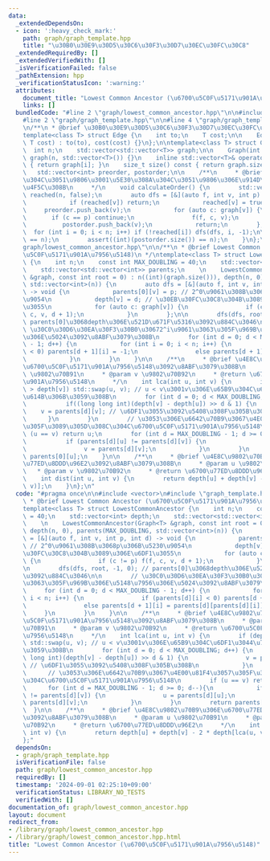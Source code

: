 ```yaml
---
data:
  _extendedDependsOn:
  - icon: ':heavy_check_mark:'
    path: graph/graph_template.hpp
    title: "\u30B0\u30E9\u30D5\u30C6\u30F3\u30D7\u30EC\u30FC\u30C8"
  _extendedRequiredBy: []
  _extendedVerifiedWith: []
  _isVerificationFailed: false
  _pathExtension: hpp
  _verificationStatusIcon: ':warning:'
  attributes:
    document_title: "Lowest Common Ancestor (\u6700\u5C0F\u5171\u901A\u7956\u5148)"
    links: []
  bundledCode: "#line 2 \"graph/lowest_common_ancestor.hpp\"\n\n#include <vector>\n\
    #line 2 \"graph/graph_template.hpp\"\n\n#line 4 \"graph/graph_template.hpp\"\n\
    \n/**\n * @brief \u30B0\u30E9\u30D5\u30C6\u30F3\u30D7\u30EC\u30FC\u30C8\n */\n\
    template<class T> struct Edge {\n    int to;\n    T cost;\n\n    Edge(int to,\
    \ T cost) : to(to), cost(cost) {}\n};\n\ntemplate<class T> struct Graph {\n  \
    \  int n;\n    std::vector<std::vector<T>> graph;\n\n    Graph(int n) : n(n),\
    \ graph(n, std::vector<T>()) {}\n    inline std::vector<T>& operator[] (int i)\
    \ { return graph[i]; }\n    size_t size() const { return graph.size(); }\n\n \
    \   std::vector<int> preorder, postorder;\n\n    /**\n     * @brief \u884C\u304D\
    \u304C\u3051\u9806\u3001\u5E30\u308A\u304C\u3051\u9806\u306E\u914D\u5217\u3092\
    \u4F5C\u308B\n     */\n    void calculateOrder() {\n        std::vector<bool>\
    \ reached(n, false);\n        auto dfs = [&](auto f, int v, int p) -> void {\n\
    \            if (reached[v]) return;\n            reached[v] = true;\n       \
    \     preorder.push_back(v);\n            for (auto c: graph[v]) {\n         \
    \       if (c == p) continue;\n                f(f, c, v);\n            }\n  \
    \          postorder.push_back(v);\n            return;\n        };\n\n      \
    \  for (int i = 0; i < n; i++) if (!reached[i]) dfs(dfs, i, -1);\n\n        assert((int)(preorder.size())\
    \ == n);\n        assert((int)(postorder.size()) == n);\n    }\n};\n#line 5 \"\
    graph/lowest_common_ancestor.hpp\"\n\n/**\n * @brief Lowest Common Ancestor (\u6700\
    \u5C0F\u5171\u901A\u7956\u5148)\n */\ntemplate<class T> struct LowestCommonAncestor\
    \ {\n    int n;\n    const int MAX_DOUBLING = 40;\n    std::vector<int> depth;\n\
    \    std::vector<std::vector<int>> parents;\n    \n    LowestCommonAncestor(Graph<T>\
    \ &graph, const int root = 0) : n((int)(graph.size())), depth(n, 0), parents(MAX_DOUBLING,\
    \ std::vector<int>(n)) {\n        auto dfs = [&](auto f, int v, int p, int d)\
    \ -> void {\n            parents[0][v] = p; // 2^0\u9061\u308B\u3068p\u306B\u5230\
    \u9054\n            depth[v] = d; // \u30EB\u30FC\u30C8\u304B\u3089\u306E\u6DF1\
    \u3055\n            for (auto c: graph[v]) {\n                if (c != p) f(f,\
    \ c, v, d + 1);\n            }\n        };\n\n        dfs(dfs, root, -1, 0); //\
    \ parents[0]\u3068depth\u306E\u521D\u671F\u5316\u3092\u884C\u3046\n\n        //\
    \ \u30C0\u30D6\u30EA\u30F3\u30B0\u30672^i\u9061\u3063\u305F\u969B\u306E\u5148\u7956\
    \u306E\u5024\u3092\u8ABF\u3079\u308B\n        for (int d = 0; d < MAX_DOUBLING\
    \ - 1; d++) {\n            for (int i = 0; i < n; i++) {\n                if (parents[d][i]\
    \ < 0) parents[d + 1][i] = -1;\n                else parents[d + 1][i] = parents[d][parents[d][i]];\n\
    \            }\n        }\n    }\n\n    /**\n     * @brief \u4E8C\u9802\u70B9\u306E\
    \u6700\u5C0F\u5171\u901A\u7956\u5148\u3092\u8ABF\u3079\u308B\n     * @param u\
    \ \u9802\u70B91\n     * @param v \u9802\u70B92\n     * @return \u6700\u5C0F\u5171\
    \u901A\u7956\u5148\n     */\n    int lca(int u, int v) {\n        if (depth[u]\
    \ > depth[v]) std::swap(u, v); // u < v\u3001v\u306E\u65B9\u304C\u6DF1\u3044\u72B6\
    \u614B\u306B\u3059\u308B\n        for (int d = 0; d < MAX_DOUBLING; d++) {\n \
    \           if((long long int)(depth[v] - depth[u]) >> d & 1) {\n            \
    \    v = parents[d][v]; // \u6DF1\u3055\u3092\u5408\u308F\u305B\u308B\n      \
    \      }\n        }\n        // \u3053\u306E\u6642\u70B9\u3067\u4E00\u81F4\u3057\
    \u305F\u3089\u305D\u308C\u304C\u6700\u5C0F\u5171\u901A\u7956\u5148\n        if\
    \ (u == v) return u;\n        for (int d = MAX_DOUBLING - 1; d >= 0; d--){\n \
    \           if (parents[d][u] != parents[d][v]) {\n                u = parents[d][u];\n\
    \                v = parents[d][v];\n            }\n        }\n        return\
    \ parents[0][u];\n    }\n\n    /**\n     * @brief \u4E8C\u9802\u70B9\u306E\u6700\
    \u77ED\u8DDD\u96E2\u3092\u8ABF\u3079\u308B\n     * @param u \u9802\u70B91\n  \
    \   * @param v \u9802\u70B92\n     * @return \u6700\u77ED\u8DDD\u96E2\n     */\n\
    \    int dist(int u, int v) {\n        return depth[u] + depth[v] - 2 * depth[lca(u,\
    \ v)];\n    }\n};\n"
  code: "#pragma once\n\n#include <vector>\n#include \"graph_template.hpp\"\n\n/**\n\
    \ * @brief Lowest Common Ancestor (\u6700\u5C0F\u5171\u901A\u7956\u5148)\n */\n\
    template<class T> struct LowestCommonAncestor {\n    int n;\n    const int MAX_DOUBLING\
    \ = 40;\n    std::vector<int> depth;\n    std::vector<std::vector<int>> parents;\n\
    \    \n    LowestCommonAncestor(Graph<T> &graph, const int root = 0) : n((int)(graph.size())),\
    \ depth(n, 0), parents(MAX_DOUBLING, std::vector<int>(n)) {\n        auto dfs\
    \ = [&](auto f, int v, int p, int d) -> void {\n            parents[0][v] = p;\
    \ // 2^0\u9061\u308B\u3068p\u306B\u5230\u9054\n            depth[v] = d; // \u30EB\
    \u30FC\u30C8\u304B\u3089\u306E\u6DF1\u3055\n            for (auto c: graph[v])\
    \ {\n                if (c != p) f(f, c, v, d + 1);\n            }\n        };\n\
    \n        dfs(dfs, root, -1, 0); // parents[0]\u3068depth\u306E\u521D\u671F\u5316\
    \u3092\u884C\u3046\n\n        // \u30C0\u30D6\u30EA\u30F3\u30B0\u30672^i\u9061\
    \u3063\u305F\u969B\u306E\u5148\u7956\u306E\u5024\u3092\u8ABF\u3079\u308B\n   \
    \     for (int d = 0; d < MAX_DOUBLING - 1; d++) {\n            for (int i = 0;\
    \ i < n; i++) {\n                if (parents[d][i] < 0) parents[d + 1][i] = -1;\n\
    \                else parents[d + 1][i] = parents[d][parents[d][i]];\n       \
    \     }\n        }\n    }\n\n    /**\n     * @brief \u4E8C\u9802\u70B9\u306E\u6700\
    \u5C0F\u5171\u901A\u7956\u5148\u3092\u8ABF\u3079\u308B\n     * @param u \u9802\
    \u70B91\n     * @param v \u9802\u70B92\n     * @return \u6700\u5C0F\u5171\u901A\
    \u7956\u5148\n     */\n    int lca(int u, int v) {\n        if (depth[u] > depth[v])\
    \ std::swap(u, v); // u < v\u3001v\u306E\u65B9\u304C\u6DF1\u3044\u72B6\u614B\u306B\
    \u3059\u308B\n        for (int d = 0; d < MAX_DOUBLING; d++) {\n            if((long\
    \ long int)(depth[v] - depth[u]) >> d & 1) {\n                v = parents[d][v];\
    \ // \u6DF1\u3055\u3092\u5408\u308F\u305B\u308B\n            }\n        }\n  \
    \      // \u3053\u306E\u6642\u70B9\u3067\u4E00\u81F4\u3057\u305F\u3089\u305D\u308C\
    \u304C\u6700\u5C0F\u5171\u901A\u7956\u5148\n        if (u == v) return u;\n  \
    \      for (int d = MAX_DOUBLING - 1; d >= 0; d--){\n            if (parents[d][u]\
    \ != parents[d][v]) {\n                u = parents[d][u];\n                v =\
    \ parents[d][v];\n            }\n        }\n        return parents[0][u];\n  \
    \  }\n\n    /**\n     * @brief \u4E8C\u9802\u70B9\u306E\u6700\u77ED\u8DDD\u96E2\
    \u3092\u8ABF\u3079\u308B\n     * @param u \u9802\u70B91\n     * @param v \u9802\
    \u70B92\n     * @return \u6700\u77ED\u8DDD\u96E2\n     */\n    int dist(int u,\
    \ int v) {\n        return depth[u] + depth[v] - 2 * depth[lca(u, v)];\n    }\n\
    };"
  dependsOn:
  - graph/graph_template.hpp
  isVerificationFile: false
  path: graph/lowest_common_ancestor.hpp
  requiredBy: []
  timestamp: '2024-09-01 02:25:10+09:00'
  verificationStatus: LIBRARY_NO_TESTS
  verifiedWith: []
documentation_of: graph/lowest_common_ancestor.hpp
layout: document
redirect_from:
- /library/graph/lowest_common_ancestor.hpp
- /library/graph/lowest_common_ancestor.hpp.html
title: "Lowest Common Ancestor (\u6700\u5C0F\u5171\u901A\u7956\u5148)"
---
```

